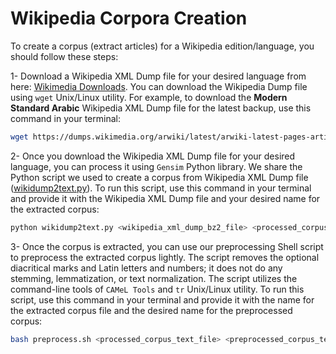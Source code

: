 # Wikipedia Corpora Creation

To create a corpus (extract articles) for a Wikipedia edition/language, you should follow these steps:

1- Download a Wikipedia XML Dump file for your desired language from here: [Wikimedia Downloads](https://dumps.wikimedia.org/backup-index.html). You can download the Wikipedia Dump file using `wget` Unix/Linux utility. For example, to download the **Modern Standard Arabic** Wikipedia XML Dump file for the latest backup, use this command in your terminal:

```bash
wget https://dumps.wikimedia.org/arwiki/latest/arwiki-latest-pages-articles.xml.bz2
```

2- Once you download the Wikipedia XML Dump file for your desired language, you can process it using `Gensim` Python library. We share the Python script we used to create a corpus from Wikipedia XML Dump file ([wikidump2text.py](https://github.com/SaiedAlshahrani/performance-implications/blob/main/Wikipedia-Corpora-Creation/wikidump2text.py)). To run this script, use this command in your terminal and provide it with the Wikipedia XML Dump file and your desired name for the extracted corpus:

```bash
python wikidump2text.py <wikipedia_xml_dump_bz2_file> <processed_corpus_text_file> 
```

3- Once the corpus is extracted, you can use our preprocessing Shell script to preprocess the extracted corpus lightly. The script removes the optional diacritical marks and Latin letters and numbers; it does not do any stemming, lemmatization, or text normalization. The script utilizes the command-line tools of `CAMeL Tools` and `tr` Unix/Linux utility. To run this script, use this command in your terminal and provide it with the name for the extracted corpus file and the desired name for the preprocessed corpus:

```bash
bash preprocess.sh <processed_corpus_text_file> <preprocessed_corpus_text_file>
```